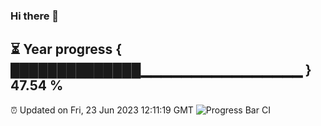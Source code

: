 ### Hi there 👋
⏳ Year progress { ██████████████▁▁▁▁▁▁▁▁▁▁▁▁▁▁▁▁ } 47.54 %
---
⏰ Updated on Fri, 23 Jun 2023 12:11:19 GMT
![Progress Bar CI](https://github.com/Moyi321/Moyi321/workflows/Progress%20Bar%20CI/badge.svg)
